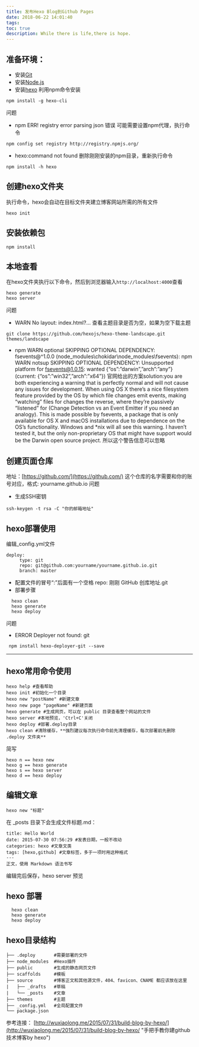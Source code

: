 ```yaml
---
title: 发布Hexo Blog到Github Pages
date: 2018-06-22 14:01:40
tags:
toc: true
description: While there is life,there is hope. 
---
```

## 准备环境：
- 安装[Git](https://git-scm.com/)
- 安装[Node.js](https://nodejs.org/)
- 安装[hexo](https://hexo.io/zh-cn/docs/index.html)
利用npm命令安装
```
npm install -g hexo-cli
```
问题

- npm ERR! registry error parsing json 错误
可能需要设置npm代理，执行命令
```
npm config set registry http://registry.npmjs.org/
```
- hexo:command not found
删除刚刚安装的npm目录，重新执行命令
```
npm install -h hexo
```
## 创建hexo文件夹
执行命令，hexo会自动在目标文件夹建立博客网站所需的所有文件
```
hexo init
```
## 安装依赖包
```
npm install
```
## 本地查看
在hexo文件夹执行以下命令，然后到浏览器输入```http://localhost:4000```查看
```
hexo generate
hexo server
```
问题

- WARN No layout: index.html?...
查看主题目录是否为空，如果为空下载主题
```
git clone https://github.com/hexojs/hexo-theme-landscape.git themes/landscape
```
- npm WARN optional SKIPPING OPTIONAL DEPENDENCY: fsevents@^1.0.0 (node_modules\chokidar\node_modules\fsevents):
npm WARN notsup SKIPPING OPTIONAL DEPENDENCY: Unsupported platform for [fsevents@1.0.15](mailto:fsevents@1.0.15): wanted {“os”:”darwin”,”arch”:”any”} (current: {“os”:”win32”,”arch”:”x64”})
官网给出的方案solution:you are both experiencing a warning that is perfectly normal and will not cause any issues for development. When using OS X there’s a nice filesystem feature provided by the OS by which file changes emit events, making “watching” files for changes the reverse, where they’re passively “listened” for (Change Detection vs an Event Emitter if you need an analogy).
This is made possible by fsevents, a package that is only available for OS X and macOS installations due to dependence on the OS’s functionality. Windows and *nix will all see this warning. I haven’t tested it, but the only non-proprietary OS that might have support would be the Darwin open source project.
所以这个警告信息可以忽略
## 创建页面仓库
地址：[https://github.com/](https://github.com/)
这个仓库的名字需要和你的账号对应，格式: yourname.github.io
问题
- 生成SSH密钥
```
ssh-keygen -t rsa -C "你的邮箱地址"
```
## hexo部署使用
编辑_config.yml文件
```
deploy:
     type: git
     repo: git@github.com:yourname/yourname.github.io.git
     branch: master
```
- 配置文件的冒号“:”后面有一个空格
repo: 刚刚 GitHub 创库地址.git
- 部署步骤
```
  hexo clean
  hexo generate
  hexo deploy
```
问题
- ERROR Deployer not found: git
```
 npm install hexo-deployer-git --save
```
---------------------------------------------------------------------------------
## hexo常用命令使用
```
hexo help #查看帮助
hexo init #初始化一个目录
hexo new "postName" #新建文章
hexo new page "pageName" #新建页面
hexo generate #生成网页，可以在 public 目录查看整个网站的文件
hexo server #本地预览，'Ctrl+C'关闭
hexo deploy #部署.deploy目录
hexo clean #清除缓存，**强烈建议每次执行命令前先清理缓存，每次部署前先删除 .deploy 文件夹**
```
简写
```
hexo n == hexo new
hexo g == hexo generate
hexo s == hexo server
hexo d == hexo deploy
```
## 编辑文章
```
hexo new "标题"
```
在 _posts 目录下会生成文件标题.md：
```
title: Hello World
date: 2015-07-30 07:56:29 #发表日期，一般不改动
categories: hexo #文章文类
tags: [hexo,github] #文章标签，多于一项时用这种格式
---
正文，使用 Markdown 语法书写
```
编辑完后保存，hexo server 预览
## hexo 部署
```
  hexo clean
  hexo generate
  hexo deploy
```
## hexo目录结构
```
├── .deploy       #需要部署的文件
├── node_modules  #Hexo插件
├── public        #生成的静态网页文件
├── scaffolds     #模板
├── source        #博客正文和其他源文件，404、favicon、CNAME 都应该放在这里
|   ├── _drafts   #草稿
|   └── _posts    #文章
├── themes        #主题
├── _config.yml   #全局配置文件
└── package.json
```
参考连接： [http://wuxiaolong.me/2015/07/31/build-blog-by-hexo/](http://wuxiaolong.me/2015/07/31/build-blog-by-hexo/ "手把手教你建github技术博客by hexo")

